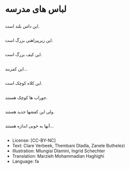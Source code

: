 # لباس های مدرسه

##
این دامن بلند است.

##
این زیرپیراهنی بزرگ است.

##
این کیف بزرگ است.

##
این کمربند...

##
این کلاه کوچک است.

##
جوراب ها کوچک هستند.

##
ولی این کفشها جدید هستند.

##
آنها به خوبی اندازه هستند...

##
* License: [CC-BY-NC]
* Text: Clare Verbeek, Thembani Dladla, Zanele Buthelezi
* Illustration: Mlungisi Dlamini, Ingrid Schechter
* Translation: Marzieh Mohammadian Haghighi
* Language: fa
